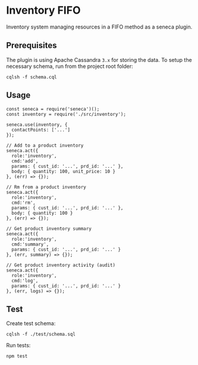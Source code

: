 Inventory FIFO
==============

Inventory system managing resources in a FIFO method as a seneca plugin.

Prerequisites
-------------

The plugin is using Apache Cassandra `3.x` for storing the data. To setup the necessary schema, run from the project root folder:

```
cqlsh -f schema.cql
```

Usage
-----

```
const seneca = require('seneca')();
const inventory = require('./src/inventory');

seneca.use(inventory, {
  contactPoints: ['...']
});

// Add to a product inventory
seneca.act({
  role:'inventory',
  cmd:'add',
  params: { cust_id: '...', prd_id: '...' },
  body: { quantity: 100, unit_price: 10 }
}, (err) => {});

// Rm from a product inventory
seneca.act({
  role:'inventory',
  cmd:'rm',
  params: { cust_id: '...', prd_id: '...' },
  body: { quantity: 100 }
}, (err) => {});

// Get product inventory summary
seneca.act({
  role:'inventory',
  cmd:'summary',
  params: { cust_id: '...', prd_id: '...' }
}, (err, summary) => {});

// Get product inventory activity (audit)
seneca.act({
  role:'inventory',
  cmd:'log',
  params: { cust_id: '...', prd_id: '...' }
}, (err, logs) => {});
```

Test
----

Create test schema:

```
cqlsh -f ./test/schema.sql
```

Run tests:

```
npm test
```
